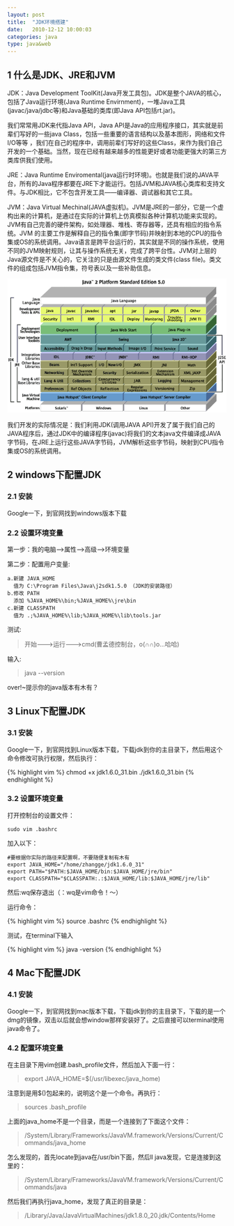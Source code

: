 ```yaml
---
layout: post
title:  "JDK环境搭建"
date:   2010-12-12 10:00:03
categories: java
type: java&web
---
```


## 1 什么是JDK、JRE和JVM

JDK：Java Development ToolKit(Java开发工具包)。JDK是整个JAVA的核心，包括了Java运行环境(Java Runtime Envirnment)，一堆Java工具(javac/java/jdbc等)和Java基础的类库(即Java API包括rt.jar)。

我们常常用JDK来代指Java API，Java API是Java的应用程序接口，其实就是前辈们写好的一些java Class，包括一些重要的语言结构以及基本图形，网络和文件I/O等等 ，我们在自己的程序中，调用前辈们写好的这些Class，来作为我们自己开发的一个基础。当然，现在已经有越来越多的性能更好或者功能更强大的第三方类库供我们使用。

JRE：Java Runtime Enviromental(java运行时环境)。也就是我们说的JAVA平台，所有的Java程序都要在JRE下才能运行。包括JVM和JAVA核心类库和支持文件。与JDK相比，它不包含开发工具——编译器、调试器和其它工具。

JVM：Java Virtual Mechinal(JAVA虚拟机)。JVM是JRE的一部分，它是一个虚构出来的计算机，是通过在实际的计算机上仿真模拟各种计算机功能来实现的。JVM有自己完善的硬件架构，如处理器、堆栈、寄存器等，还具有相应的指令系统。JVM 的主要工作是解释自己的指令集(即字节码)并映射到本地的CPU的指令集或OS的系统调用。Java语言是跨平台运行的，其实就是不同的操作系统，使用不同的JVM映射规则，让其与操作系统无关，完成了跨平台性。JVM对上层的Java源文件是不关心的，它关注的只是由源文件生成的类文件(class file)。类文件的组成包括JVM指令集，符号表以及一些补助信息。

![alt text](/image/jdk.png "jdk")

我们开发的实际情况是：我们利用JDK(调用JAVA API)开发了属于我们自己的JAVA程序后，通过JDK中的编译程序(javac)将我们的文本java文件编译成JAVA字节码，在JRE上运行这些JAVA字节码，JVM解析这些字节码，映射到CPU指令集或OS的系统调用。


## 2 windows下配置JDK

### 2.1 安装
  
Google一下，到官网找到windows版本下载

### 2.2 设置环境变量
  
第一步：我的电脑-->属性-->高级-->环境变量
   
第二步：配置用户变量:
   
	a.新建 JAVA_HOME 
	  值为 C:\Program Files\Java\j2sdk1.5.0 （JDK的安装路径）
	b.修改 PATH
	  添加 %JAVA_HOME%\bin;%JAVA_HOME%\jre\bin
	c.新建 CLASSPATH
	  值为 .;%JAVA_HOME%\lib;%JAVA_HOME%\lib\tools.jar

测试:

>开始--->运行--->cmd(曹孟德控制台，o(∩∩)o...哈哈)
  
输入:

>java --version
  
over!~提示你的java版本有木有？  

## 3 Linux下配置JDK

### 3.1 安装
   
Google一下，到官网找到Linux版本下载，下载jdk到你的主目录下，然后用这个命令修改可执行权限，然后执行：

{% highlight vim %}
chmod +x jdk1.6.0_31.bin
./jdk1.6.0_31.bin
{% endhighlight %}

### 3.2 设置环境变量

打开控制台的设置文件：

	sudo vim .bashrc

加入以下：

	#要根据你实际的路径来配置啊，不要随便复制有木有
	export JAVA_HOME="/home/zhangge/jdk1.6.0_31"
	export PATH="$PATH:$JAVA_HOME/bin:$JAVA_HOME/jre/bin"
	export CLASSPATH="$CLASSPATH:.:$JAVA_HOME/lib:$JAVA_HOME/jre/lib"

然后:wq保存退出（：wq是vim命令！～）  

运行命令：  

{% highlight vim %}
source .bashrc
{% endhighlight %}

测试，在terminal下输入

{% highlight vim %}
java -version
{% endhighlight %}

## 4 Mac下配置JDK

### 4.1 安装

Google一下，到官网找到mac版本下载，下载jdk到你的主目录下，下载的是一个dmg的镜像，双击以后就会想window那样安装好了。之后直接可以terminal使用java命令了。

### 4.2 配置环境变量

在主目录下用vim创建.bash_profile文件，然后加入下面一行：

>export JAVA_HOME=$(/usr/libexec/java_home)

注意到是用$()包起来的，说明这个是一个命令。再执行：

>sources .bash_profile

上面的java_home不是一个目录，而是一个连接到了下面这个文件：

>/System/Library/Frameworks/JavaVM.framework/Versions/Current/Commands/java_home

怎么发现的，首先locate到java在/usr/bin下面，然后ll java发现，它是连接到这里的：

>/System/Library/Frameworks/JavaVM.framework/Versions/Current/Commands/java

然后我们再执行java_home，发现了真正的目录是：

>/Library/Java/JavaVirtualMachines/jdk1.8.0_20.jdk/Contents/Home